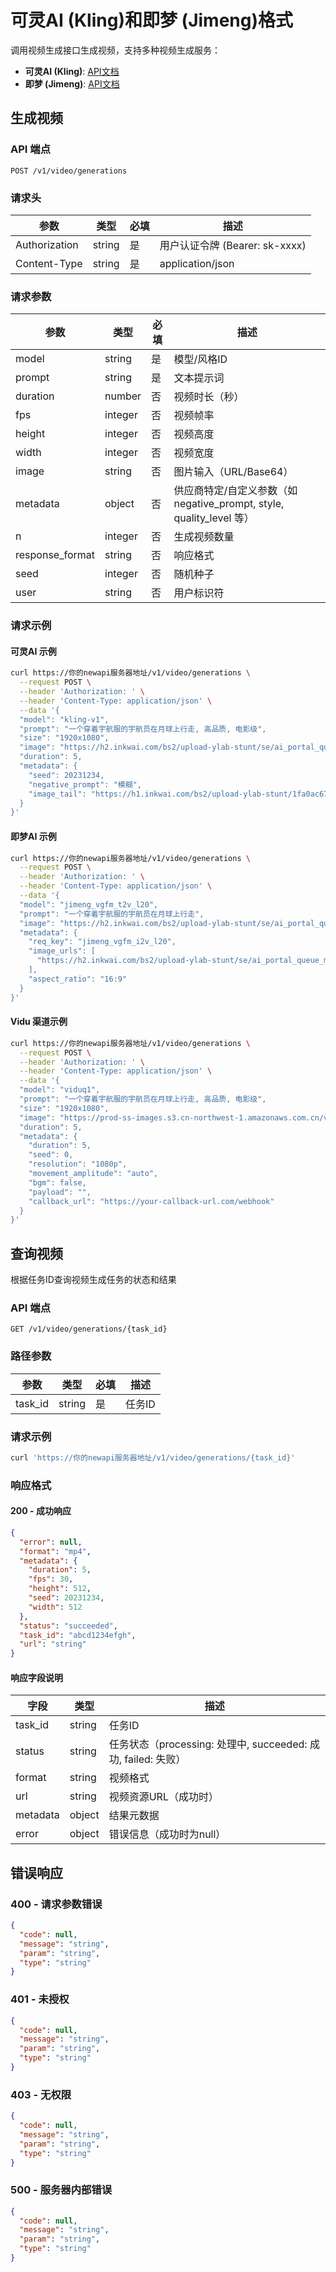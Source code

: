 # 可灵AI (Kling)和即梦 (Jimeng)格式

调用视频生成接口生成视频，支持多种视频生成服务：

- **可灵AI (Kling)**: [API文档](https://app.klingai.com/cn/dev/document-api/apiReference/commonInfo)
- **即梦 (Jimeng)**: [API文档](https://www.volcengine.com/docs/85621/1538636)

## 生成视频

### API 端点

```
POST /v1/video/generations
```

### 请求头

| 参数 | 类型 | 必填 | 描述 |
|------|------|------|------|
| Authorization | string | 是 | 用户认证令牌 (Bearer: sk-xxxx) |
| Content-Type | string | 是 | application/json |

### 请求参数

| 参数 | 类型 | 必填 | 描述 |
|------|------|------|------|
| model | string | 是 | 模型/风格ID |
| prompt | string | 是 | 文本提示词 |
| duration | number | 否 | 视频时长（秒） |
| fps | integer | 否 | 视频帧率 |
| height | integer | 否 | 视频高度 |
| width | integer | 否 | 视频宽度 |
| image | string | 否 | 图片输入（URL/Base64） |
| metadata | object | 否 | 供应商特定/自定义参数（如 negative_prompt, style, quality_level 等） |
| n | integer | 否 | 生成视频数量 |
| response_format | string | 否 | 响应格式 |
| seed | integer | 否 | 随机种子 |
| user | string | 否 | 用户标识符 |

### 请求示例

#### 可灵AI 示例

```bash
curl https://你的newapi服务器地址/v1/video/generations \
  --request POST \
  --header 'Authorization: ' \
  --header 'Content-Type: application/json' \
  --data '{
  "model": "kling-v1",
  "prompt": "一个穿着宇航服的宇航员在月球上行走, 高品质, 电影级",
  "size": "1920x1080",
  "image": "https://h2.inkwai.com/bs2/upload-ylab-stunt/se/ai_portal_queue_mmu_image_upscale_aiweb/3214b798-e1b4-4b00-b7af-72b5b0417420_raw_image_0.jpg",
  "duration": 5,
  "metadata": {
    "seed": 20231234,
    "negative_prompt": "模糊",
    "image_tail": "https://h1.inkwai.com/bs2/upload-ylab-stunt/1fa0ac67d8ce6cd55b50d68b967b3a59.png"
  }
}'
```

#### 即梦AI 示例

```bash
curl https://你的newapi服务器地址/v1/video/generations \
  --request POST \
  --header 'Authorization: ' \
  --header 'Content-Type: application/json' \
  --data '{
  "model": "jimeng_vgfm_t2v_l20",
  "prompt": "一个穿着宇航服的宇航员在月球上行走",
  "image": "https://h2.inkwai.com/bs2/upload-ylab-stunt/se/ai_portal_queue_mmu_image_upscale_aiweb/3214b798-e1b4-4b00-b7af-72b5b0417420_raw_image_0.jpg",
  "metadata": {
    "req_key": "jimeng_vgfm_i2v_l20",
    "image_urls": [
      "https://h2.inkwai.com/bs2/upload-ylab-stunt/se/ai_portal_queue_mmu_image_upscale_aiweb/3214b798-e1b4-4b00-b7af-72b5b0417420_raw_image_0.jpg"
    ],
    "aspect_ratio": "16:9"
  }
}'
```

#### Vidu 渠道示例

```bash
curl https://你的newapi服务器地址/v1/video/generations \
  --request POST \
  --header 'Authorization: ' \
  --header 'Content-Type: application/json' \
  --data '{
  "model": "viduq1",
  "prompt": "一个穿着宇航服的宇航员在月球上行走, 高品质, 电影级",
  "size": "1920x1080",
  "image": "https://prod-ss-images.s3.cn-northwest-1.amazonaws.com.cn/vidu-maas/template/image2video.png",
  "duration": 5,
  "metadata": {
    "duration": 5,
    "seed": 0,
    "resolution": "1080p",
    "movement_amplitude": "auto",
    "bgm": false,
    "payload": "",
    "callback_url": "https://your-callback-url.com/webhook"
  }
}'
```

## 查询视频

根据任务ID查询视频生成任务的状态和结果

### API 端点

```
GET /v1/video/generations/{task_id}
```

### 路径参数

| 参数 | 类型 | 必填 | 描述 |
|------|------|------|------|
| task_id | string | 是 | 任务ID |

### 请求示例

```bash
curl 'https://你的newapi服务器地址/v1/video/generations/{task_id}'
```

### 响应格式

#### 200 - 成功响应

```json
{
  "error": null,
  "format": "mp4",
  "metadata": {
    "duration": 5,
    "fps": 30,
    "height": 512,
    "seed": 20231234,
    "width": 512
  },
  "status": "succeeded",
  "task_id": "abcd1234efgh",
  "url": "string"
}
```

#### 响应字段说明

| 字段 | 类型 | 描述 |
|------|------|------|
| task_id | string | 任务ID |
| status | string | 任务状态（processing: 处理中, succeeded: 成功, failed: 失败） |
| format | string | 视频格式 |
| url | string | 视频资源URL（成功时） |
| metadata | object | 结果元数据 |
| error | object | 错误信息（成功时为null） |

## 错误响应

### 400 - 请求参数错误
```json
{
  "code": null,
  "message": "string",
  "param": "string",
  "type": "string"
}
```

### 401 - 未授权
```json
{
  "code": null,
  "message": "string",
  "param": "string",
  "type": "string"
}
```

### 403 - 无权限
```json
{
  "code": null,
  "message": "string",
  "param": "string",
  "type": "string"
}
```

### 500 - 服务器内部错误
```json
{
  "code": null,
  "message": "string",
  "param": "string",
  "type": "string"
}
```

